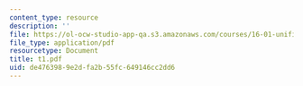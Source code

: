 ```yaml
---
content_type: resource
description: ''
file: https://ol-ocw-studio-app-qa.s3.amazonaws.com/courses/16-01-unified-engineering-i-ii-iii-iv-fall-2005-spring-2006/de4763989e2dfa2b55fc649146cc2dd6_t1.pdf
file_type: application/pdf
resourcetype: Document
title: t1.pdf
uid: de476398-9e2d-fa2b-55fc-649146cc2dd6
---
```

